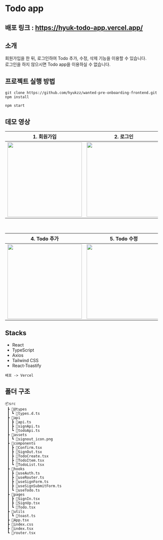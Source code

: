 # Todo app 

## **배포 링크 : https://hyuk-todo-app.vercel.app/**  

## 소개

회원가입을 한 뒤, 로그인하여 Todo 추가, 수정, 삭제 기능을 이용할 수 있습니다. <br>
로그인을 하지 않으시면 Todo app을 이용하실 수 없습니다.

## 프로젝트 실행 방법

```
git clone https://github.com/hyukzz/wanted-pre-onboarding-frontend.git
npm install

npm start
```

## 데모 영상

<div>

|                                                          1. 회원가입                                                          |                                                           2. 로그인                                                           |                                                          3. 로그아웃                                                          |
| :---------------------------------------------------------------------------------------------------------------------------: | :---------------------------------------------------------------------------------------------------------------------------: | :---------------------------------------------------------------------------------------------------------------------------: |
| <img src="https://user-images.githubusercontent.com/81045794/230766472-0615b960-6801-4dbf-890a-c5f7b04d0cf5.gif" width=245 /> | <img src="https://user-images.githubusercontent.com/81045794/230766611-6ff06d16-4a48-4dff-a719-b654fe37feb8.gif" width=245 /> | <img src="https://user-images.githubusercontent.com/81045794/230766685-d1c80b92-192d-4f5f-b9d7-2f5119d9da77.gif" width=245 /> |

<br>

|                                                          4. Todo 추가                                                          |                                                           5. Todo 수정                                                           |                                                          6. Todo 삭제                                                          |
| :---------------------------------------------------------------------------------------------------------------------------: | :---------------------------------------------------------------------------------------------------------------------------: | :---------------------------------------------------------------------------------------------------------------------------: |
| <img src="https://user-images.githubusercontent.com/81045794/230766969-30955e8d-bc9c-402e-b7be-c02ad01c13e7.gif" width=245 /> | <img src="https://user-images.githubusercontent.com/81045794/230767215-4da3d9a9-4f2d-4d1b-bbb8-d47ee81a2b3a.gif" width=245 /> | <img src="https://user-images.githubusercontent.com/81045794/230767376-851c5da9-dc17-42d5-ba93-f3344fa2378b.gif" width=245 /> |

</div>

## Stacks

- React
- TypeScript
- Axios
- Tailwind CSS
- React-Toastify

`배포 -> Vercel`

## 폴더 구조

```
📦src
 ┣ 📂@types
 ┃ ┗ 📜types.d.ts
 ┣ 📂api
 ┃ ┣ 📜api.ts
 ┃ ┣ 📜signApi.ts
 ┃ ┗ 📜todoApi.ts
 ┣ 📂assets
 ┃ ┗ 📜signout_icon.png
 ┣ 📂components
 ┃ ┣ 📜Confirm.tsx
 ┃ ┣ 📜SignOut.tsx
 ┃ ┣ 📜TodoCreate.tsx
 ┃ ┣ 📜TodoItem.tsx
 ┃ ┗ 📜TodoList.tsx
 ┣ 📂hooks
 ┃ ┣ 📜useAuth.ts
 ┃ ┣ 📜useRouter.ts
 ┃ ┣ 📜useSignForm.ts
 ┃ ┣ 📜useSignSubmitForm.ts
 ┃ ┗ 📜useTodo.ts
 ┣ 📂pages
 ┃ ┣ 📜SignIn.tsx
 ┃ ┣ 📜SignUp.tsx
 ┃ ┗ 📜Todo.tsx
 ┣ 📂utils
 ┃ ┗ 📜toast.ts
 ┣ 📜App.tsx
 ┣ 📜index.css
 ┣ 📜index.tsx
 ┗ 📜router.tsx
```
